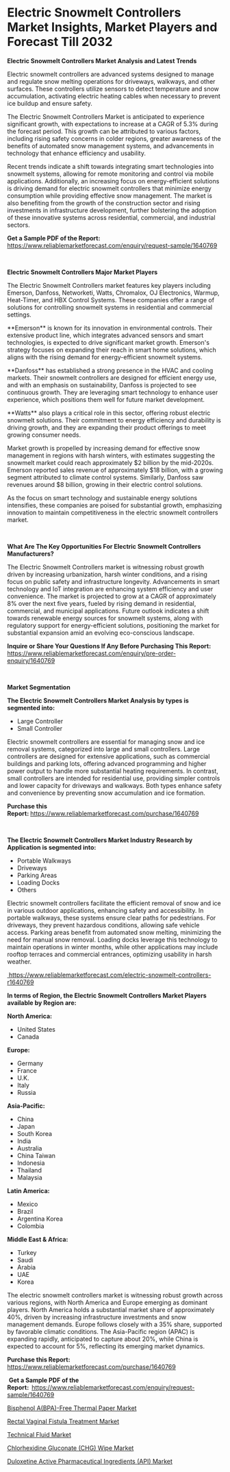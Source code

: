 <p><h1>Electric Snowmelt Controllers Market Insights, Market Players and Forecast Till 2032</h1></p><p><strong>Electric Snowmelt Controllers Market Analysis and Latest Trends</strong></p>
<p><p>Electric snowmelt controllers are advanced systems designed to manage and regulate snow melting operations for driveways, walkways, and other surfaces. These controllers utilize sensors to detect temperature and snow accumulation, activating electric heating cables when necessary to prevent ice buildup and ensure safety.</p><p>The Electric Snowmelt Controllers Market is anticipated to experience significant growth, with expectations to increase at a CAGR of 5.3% during the forecast period. This growth can be attributed to various factors, including rising safety concerns in colder regions, greater awareness of the benefits of automated snow management systems, and advancements in technology that enhance efficiency and usability.</p><p>Recent trends indicate a shift towards integrating smart technologies into snowmelt systems, allowing for remote monitoring and control via mobile applications. Additionally, an increasing focus on energy-efficient solutions is driving demand for electric snowmelt controllers that minimize energy consumption while providing effective snow management. The market is also benefiting from the growth of the construction sector and rising investments in infrastructure development, further bolstering the adoption of these innovative systems across residential, commercial, and industrial sectors.</p></p>
<p><strong>Get a Sample PDF of the Report:&nbsp;</strong> <a href="https://www.reliablemarketforecast.com/enquiry/request-sample/1640769?utm_campaign=1893&utm_medium=2&utm_source=Github&utm_content=ia&utm_term=23032025&utm_id=electric-snowmelt-controllers">https://www.reliablemarketforecast.com/enquiry/request-sample/1640769</a></p>
<p>&nbsp;</p>
<p><strong>Electric Snowmelt Controllers Major Market Players</strong></p>
<p><p>The Electric Snowmelt Controllers market features key players including Emerson, Danfoss, Networketi, Watts, Chromalox, OJ Electronics, Warmup, Heat-Timer, and HBX Control Systems. These companies offer a range of solutions for controlling snowmelt systems in residential and commercial settings.</p><p>**Emerson** is known for its innovation in environmental controls. Their extensive product line, which integrates advanced sensors and smart technologies, is expected to drive significant market growth. Emerson's strategy focuses on expanding their reach in smart home solutions, which aligns with the rising demand for energy-efficient snowmelt systems.</p><p>**Danfoss** has established a strong presence in the HVAC and cooling markets. Their snowmelt controllers are designed for efficient energy use, and with an emphasis on sustainability, Danfoss is projected to see continuous growth. They are leveraging smart technology to enhance user experience, which positions them well for future market development.</p><p>**Watts** also plays a critical role in this sector, offering robust electric snowmelt solutions. Their commitment to energy efficiency and durability is driving growth, and they are expanding their product offerings to meet growing consumer needs.</p><p>Market growth is propelled by increasing demand for effective snow management in regions with harsh winters, with estimates suggesting the snowmelt market could reach approximately $2 billion by the mid-2020s. Emerson reported sales revenue of approximately $18 billion, with a growing segment attributed to climate control systems. Similarly, Danfoss saw revenues around $8 billion, growing in their electric control solutions.</p><p>As the focus on smart technology and sustainable energy solutions intensifies, these companies are poised for substantial growth, emphasizing innovation to maintain competitiveness in the electric snowmelt controllers market.</p></p>
<p>&nbsp;</p>
<p><strong>What Are The Key Opportunities For Electric Snowmelt Controllers Manufacturers?</strong></p>
<p><p>The Electric Snowmelt Controllers market is witnessing robust growth driven by increasing urbanization, harsh winter conditions, and a rising focus on public safety and infrastructure longevity. Advancements in smart technology and IoT integration are enhancing system efficiency and user convenience. The market is projected to grow at a CAGR of approximately 8% over the next five years, fueled by rising demand in residential, commercial, and municipal applications. Future outlook indicates a shift towards renewable energy sources for snowmelt systems, along with regulatory support for energy-efficient solutions, positioning the market for substantial expansion amid an evolving eco-conscious landscape.</p></p>
<p><strong>Inquire or Share Your Questions If Any Before Purchasing This Report:</strong> <a href="https://www.reliablemarketforecast.com/enquiry/pre-order-enquiry/1640769?utm_campaign=1893&utm_medium=2&utm_source=Github&utm_content=ia&utm_term=23032025&utm_id=electric-snowmelt-controllers">https://www.reliablemarketforecast.com/enquiry/pre-order-enquiry/1640769</a></p>
<p>&nbsp;</p>
<p><strong>Market Segmentation</strong></p>
<p><strong>The Electric Snowmelt Controllers Market Analysis by types is segmented into:</strong></p>
<p><ul><li>Large Controller</li><li>Small Controller</li></ul></p>
<p><p>Electric snowmelt controllers are essential for managing snow and ice removal systems, categorized into large and small controllers. Large controllers are designed for extensive applications, such as commercial buildings and parking lots, offering advanced programming and higher power output to handle more substantial heating requirements. In contrast, small controllers are intended for residential use, providing simpler controls and lower capacity for driveways and walkways. Both types enhance safety and convenience by preventing snow accumulation and ice formation.</p></p>
<p><strong>Purchase this Report:&nbsp;</strong><a href="https://www.reliablemarketforecast.com/purchase/1640769?utm_campaign=1893&utm_medium=2&utm_source=Github&utm_content=ia&utm_term=23032025&utm_id=electric-snowmelt-controllers">https://www.reliablemarketforecast.com/purchase/1640769</a></p>
<p>&nbsp;</p>
<p><strong>The Electric Snowmelt Controllers Market Industry Research by Application is segmented into:</strong></p>
<p><ul><li>Portable Walkways</li><li>Driveways</li><li>Parking Areas</li><li>Loading Docks</li><li>Others</li></ul></p>
<p><p>Electric snowmelt controllers facilitate the efficient removal of snow and ice in various outdoor applications, enhancing safety and accessibility. In portable walkways, these systems ensure clear paths for pedestrians. For driveways, they prevent hazardous conditions, allowing safe vehicle access. Parking areas benefit from automated snow melting, minimizing the need for manual snow removal. Loading docks leverage this technology to maintain operations in winter months, while other applications may include rooftop terraces and commercial entrances, optimizing usability in harsh weather.</p></p>
<p><a href="https://www.reliablemarketforecast.com/electric-snowmelt-controllers-r1640769?utm_campaign=1893&utm_medium=2&utm_source=Github&utm_content=ia&utm_term=23032025&utm_id=electric-snowmelt-controllers">&nbsp;https://www.reliablemarketforecast.com/electric-snowmelt-controllers-r1640769</a></p>
<p><strong>In terms of Region, the Electric Snowmelt Controllers Market Players available by Region are:</strong></p>
<p>
    <p> <strong> North America: </strong>
        <ul>
            <li>United States</li>
            <li>Canada</li>
        </ul>
        </p> 
    <p> <strong> Europe: </strong>
        <ul>
            <li>Germany</li>
            <li>France</li>
            <li>U.K.</li>
            <li>Italy</li>
            <li>Russia</li>
        </ul>
        </p> 
    <p> <strong> Asia-Pacific: </strong>
        <ul>
            <li>China</li>
            <li>Japan</li>
            <li>South Korea</li>
            <li>India</li>
            <li>Australia</li>
            <li>China Taiwan</li>
            <li>Indonesia</li>
            <li>Thailand</li>
            <li>Malaysia</li>
        </ul>
        </p> 
    <p> <strong> Latin America: </strong>
        <ul>
            <li>Mexico</li>
            <li>Brazil</li>
            <li>Argentina Korea</li>
            <li>Colombia</li>
        </ul>
        </p> 
    <p> <strong> Middle East & Africa: </strong>
        <ul>
            <li>Turkey</li>
            <li>Saudi</li>
            <li>Arabia</li>
            <li>UAE</li>
            <li>Korea</li>
        </ul>
    </p>
    </p>
<p><p>The electric snowmelt controllers market is witnessing robust growth across various regions, with North America and Europe emerging as dominant players. North America holds a substantial market share of approximately 40%, driven by increasing infrastructure investments and snow management demands. Europe follows closely with a 35% share, supported by favorable climatic conditions. The Asia-Pacific region (APAC) is expanding rapidly, anticipated to capture about 20%, while China is expected to account for 5%, reflecting its emerging market dynamics.</p></p>
<p><strong>Purchase this Report: </strong><a href="https://www.reliablemarketforecast.com/purchase/1640769?utm_campaign=1893&utm_medium=2&utm_source=Github&utm_content=ia&utm_term=23032025&utm_id=electric-snowmelt-controllers">https://www.reliablemarketforecast.com/purchase/1640769</a></p>
<p>&nbsp;<strong>Get a Sample PDF of the Report:&nbsp;&nbsp;</strong><a href="https://www.reliablemarketforecast.com/enquiry/request-sample/1640769?utm_campaign=1893&utm_medium=2&utm_source=Github&utm_content=ia&utm_term=23032025&utm_id=electric-snowmelt-controllers">https://www.reliablemarketforecast.com/enquiry/request-sample/1640769</a></p>
<p><strong></strong></p>
<p><p><a href="https://github.com/aertsfecto0h/Market-Research-Report-List-1/blob/main/bisphenol-abpa-free-thermal-paper-market.md?utm_campaign=1893&utm_medium=2&utm_source=Github&utm_content=ia&utm_term=23032025&utm_id=electric-snowmelt-controllers">Bisphenol A(BPA)-Free Thermal Paper Market</a></p><p><a href="https://github.com/hiwatchucuy/Market-Research-Report-List-1/blob/main/rectal-vaginal-fistula-treatment-market.md?utm_campaign=1893&utm_medium=2&utm_source=Github&utm_content=ia&utm_term=23032025&utm_id=electric-snowmelt-controllers">Rectal Vaginal Fistula Treatment Market</a></p><p><a href="https://github.com/luerabollevc/Market-Research-Report-List-1/blob/main/technical-fluid-market.md?utm_campaign=1893&utm_medium=2&utm_source=Github&utm_content=ia&utm_term=23032025&utm_id=electric-snowmelt-controllers">Technical Fluid Market</a></p><p><a href="https://github.com/tyreinhssan/Market-Research-Report-List-1/blob/main/chlorhexidine-gluconate-chg-wipe-market.md?utm_campaign=1893&utm_medium=2&utm_source=Github&utm_content=ia&utm_term=23032025&utm_id=electric-snowmelt-controllers">Chlorhexidine Gluconate (CHG) Wipe Market</a></p><p><a href="https://github.com/barlevsebako/Market-Research-Report-List-1/blob/main/duloxetine-active-pharmaceutical-ingredients-api-market.md?utm_campaign=1893&utm_medium=2&utm_source=Github&utm_content=ia&utm_term=23032025&utm_id=electric-snowmelt-controllers">Duloxetine Active Pharmaceutical Ingredients (API) Market</a></p></p>
